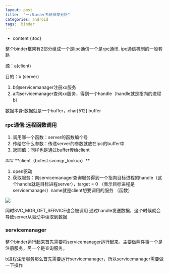 ```yaml
---
layout: post
title:  "一:Binder系统框架分析"
categories: android
tags:  binder
---
```


* content
{:toc}

整个binder框架有2部分组成一个是ipc通信一个是rpc通讯.
ipc通信机制的一般套路

源：a(client)

目的：b  (server)
<ol>
<li>b向servicemanager注册xx服务</li>
<li>a向servicemanager查询xx服务，得到一个handle（handle就是指向的进程b）</li>
</ol>
数据本身:数据就是一个buffer，char[512] buffer

### **rpc通信:远程函数调用**
<ol>
<li>调用哪一个函数：server的函数编个号</li>

<li>传给它什么参数：传递server的参数就放在ipc的buffer中</li>

<li>返回值：同样也是通过buffer传给client</li>
</ol>
### **client（bctest.svcmgr_lookup）**
<ol>
<li>open驱动</li>
<li>获取服务：向servicemanager查询服务得到一个指向目标进程的handle（这个handle就是目标进程server），target = 0 （表示目标进程是servicemanager）name就是client想要调用的服务 （函数）</li>
</ol>

![](https://cdn.jsdelivr.net/gh/joshuayingwhat/blog_resource@0.0.1/bctest.c.png)

同时SVC_MGR_GET_SERVICE也会被调用
通过handle发送数据，这个时候就会导致server从驱动中读取到数据




### **servicemanager**
整个binder运行起来首先需要将servicemanager运行起来。主要做两件事一个是注册服务，另一个是查询服务。

b进程注册服务那么首先需要运行servicemanager，所以servicemanager需要做一下操作